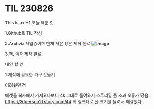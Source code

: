 # TIL 230826

This is an H1 오늘 배운 것

1.Github로 TIL 작성



2.Archviz 작업중이며 현재 작은 방은 제작 완료
![image](https://github.com/kotori9015/TIL/assets/143386436/3237b478-6552-459d-8209-bb26a79f63f1)

3.책, 액자 제작 완료


내일 할 일

1.제작에 필요한 가구 만들기


어려웠던 점

에셋을 복사해서 가져오다보니 4k 그대로 들여와서 스트리밍 풀 초과 오류가 떴음. 
https://3dperson1.tistory.com/44 위 링크대로 풀 크기를 늘려서 해결했다.


